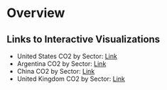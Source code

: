 # Overview

## Links to Interactive Visualizations
- United States CO2 by Sector: [Link](https://andewmark.github.io/USCO2.html)
- Argentina CO2 by Sector: [Link](https://andewmark.github.io/ARGCO2.html)
- China CO2 by Sector: [Link](https://andewmark.github.io/CHINACO2.html)
- United Kingdom CO2 by Sector: [Link](https://andewmark.github.io/UKCO2.html)